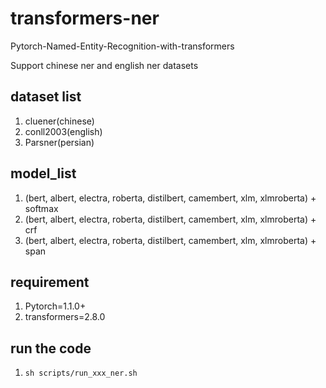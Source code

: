 # transformers-ner

Pytorch-Named-Entity-Recognition-with-transformers

Support chinese ner and english ner datasets

## dataset list 

1. cluener(chinese)
2. conll2003(english)
3. Parsner(persian)

## model_list

1. (bert, albert, electra, roberta, distilbert, camembert, xlm, xlmroberta) + softmax
2. (bert, albert, electra, roberta, distilbert, camembert, xlm, xlmroberta) + crf
2. (bert, albert, electra, roberta, distilbert, camembert, xlm, xlmroberta) + span

## requirement

1. Pytorch=1.1.0+
2. transformers=2.8.0

## run the code
1. `sh scripts/run_xxx_ner.sh`


